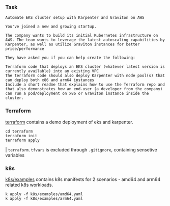 ### Task

```
Automate EKS cluster setup with Karpenter and Graviton on AWS

You've joined a new and growing startup.

The company wants to build its initial Kubernetes infrastructure on AWS. The team wants to leverage the latest autoscaling capabilities by Karpenter, as well as utilize Graviton instances for better price/performance

They have asked you if you can help create the following:

Terraform code that deploys an EKS cluster (whatever latest version is currently available) into an existing VPC
The terraform code should also deploy Karpenter with node pool(s) that can deploy both x86 and arm64 instances
Include a short readme that explains how to use the Terraform repo and that also demonstrates how an end-user (a developer from the company) can run a pod/deployment on x86 or Graviton instance inside the cluster.
```

### Terraform

[terraform](terraform) contains a demo deployment of eks and karpenter.

```
cd terraform
terraform init
terraform apply
```

| `terraform.tfvars` is excluded through `.gitignore`, containing sensetive variables

### k8s

[k8s/examples](k8s/examples) contains k8s manifests for 2 scenarios - amd64 and arm64 related k8s workloads.

```
k apply -f k8s/examples/amd64.yaml
k apply -f k8s/examples/arm64.yaml
```